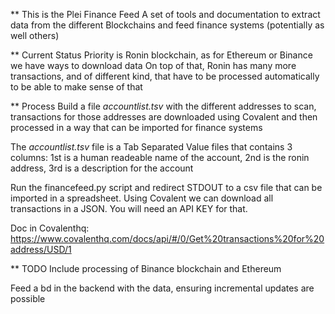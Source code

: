 ** This is the Plei Finance Feed
A set of tools and documentation to extract data from the different Blockchains and feed finance systems (potentially as well others)

** Current Status
Priority is Ronin blockchain, as for Ethereum or Binance we have ways to download data
On top of that, Ronin has many more transactions, and of different kind, that have to be processed automatically to be able to make sense of that

** Process
Build a file *accountlist.tsv* with the different addresses to scan, transactions for those addresses are downloaded using Covalent and then processed in a way that can be imported for finance systems

The *accountlist.tsv* file is a Tab Separated Value files that contains 3 columns: 1st is a human readeable name of the account, 2nd is the ronin address, 3rd is a description for the account

Run the financefeed.py script and redirect STDOUT to a csv file that can be imported in a spreadsheet.
Using Covalent we can download all transactions in a JSON. You will need an API KEY for that.

Doc in Covalenthq:
https://www.covalenthq.com/docs/api/#/0/Get%20transactions%20for%20address/USD/1



** TODO
Include processing of Binance blockchain and Ethereum

Feed a bd in the backend with the data, ensuring incremental updates are possible
